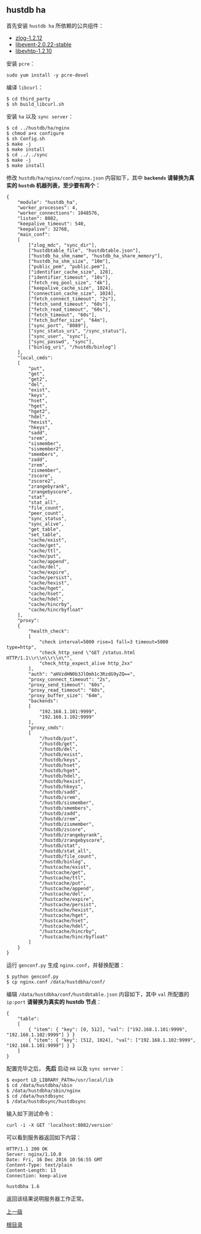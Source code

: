 hustdb ha
--

首先安装 `hustdb ha` 所依赖的公共组件：  

* [zlog-1.2.12](https://github.com/HardySimpson/zlog/releases)
* [libevent-2.0.22-stable](https://github.com/libevent/libevent/releases/download/release-2.0.22-stable/libevent-2.0.22-stable.tar.gz)
* [libevhtp-1.2.10](https://github.com/ellzey/libevhtp/releases)

安装 `pcre`：

    sudo yum install -y pcre-devel

编译 `libcurl`：

    $ cd third_party
    $ sh build_libcurl.sh

安装 `ha` 以及 `sync server`：

    $ cd ../hustdb/ha/nginx
    $ chmod a+x configure
    $ sh Config.sh
    $ make -j
    $ make install
    $ cd ../../sync
    $ make -j
    $ make install

修改 `hustdb/ha/nginx/conf/nginx.json` 内容如下，其中 **`backends` 请替换为真实的 `hustdb` 机器列表，至少要有两个：**

    {
        "module": "hustdb_ha",
        "worker_processes": 4,
        "worker_connections": 1048576,
        "listen": 8082,
        "keepalive_timeout": 540,
        "keepalive": 32768,
        "main_conf":
        [
            ["zlog_mdc", "sync_dir"],
            ["hustdbtable_file", "hustdbtable.json"],
            ["hustdb_ha_shm_name", "hustdb_ha_share_memory"],
            ["hustdb_ha_shm_size", "10m"],
            ["public_pem", "public.pem"],
            ["identifier_cache_size", 128],
            ["identifier_timeout", "10s"],
            ["fetch_req_pool_size", "4k"],
            ["keepalive_cache_size", 1024],
            ["connection_cache_size", 1024],
            ["fetch_connect_timeout", "2s"],
            ["fetch_send_timeout", "60s"],
            ["fetch_read_timeout", "60s"],
            ["fetch_timeout", "60s"],
            ["fetch_buffer_size", "64m"],
            ["sync_port", "8089"],
            ["sync_status_uri", "/sync_status"],
            ["sync_user", "sync"],
            ["sync_passwd", "sync"],
            ["binlog_uri", "/hustdb/binlog"]
        ],
        "local_cmds": 
        [
            "put",
            "get",
            "get2",
            "del",
            "exist",
            "keys",
            "hset",
            "hget",
            "hget2",
            "hdel",
            "hexist",
            "hkeys",
            "sadd",
            "srem",
            "sismember",
            "sismember2",
            "smembers",
            "zadd",
            "zrem",
            "zismember",
            "zscore",
            "zscore2",
            "zrangebyrank",
            "zrangebyscore",
            "stat",
            "stat_all",
            "file_count",
            "peer_count",
            "sync_status",
            "sync_alive",
            "get_table",
            "set_table",
            "cache/exist",
            "cache/get",
            "cache/ttl",
            "cache/put",
            "cache/append",
            "cache/del",
            "cache/expire",
            "cache/persist",
            "cache/hexist",
            "cache/hget",
            "cache/hset",
            "cache/hdel", 
            "cache/hincrby",
            "cache/hincrbyfloat"
        ],
        "proxy":
        {
            "health_check": 
            [
                "check interval=5000 rise=1 fall=3 timeout=5000 type=http",
                "check_http_send \"GET /status.html HTTP/1.1\\r\\n\\r\\n\"",
                "check_http_expect_alive http_2xx"
            ],
            "auth": "aHVzdHN0b3JlOmh1c3RzdG9yZQ==",
            "proxy_connect_timeout": "2s",
            "proxy_send_timeout": "60s",
            "proxy_read_timeout": "60s",
            "proxy_buffer_size": "64m",
            "backends": 
            [
                "192.168.1.101:9999", 
                "192.168.1.102:9999"
            ],
            "proxy_cmds":
            [
                "/hustdb/put",
                "/hustdb/get", 
                "/hustdb/del", 
                "/hustdb/exist",
                "/hustdb/keys", 
                "/hustdb/hset", 
                "/hustdb/hget", 
                "/hustdb/hdel", 
                "/hustdb/hexist", 
                "/hustdb/hkeys",
                "/hustdb/sadd", 
                "/hustdb/srem", 
                "/hustdb/sismember", 
                "/hustdb/smembers",
                "/hustdb/zadd",
                "/hustdb/zrem",
                "/hustdb/zismember",
                "/hustdb/zscore",
                "/hustdb/zrangebyrank",
                "/hustdb/zrangebyscore",
                "/hustdb/stat",
                "/hustdb/stat_all",
                "/hustdb/file_count",
                "/hustdb/binlog",
                "/hustcache/exist",
                "/hustcache/get",
                "/hustcache/ttl",
                "/hustcache/put",
                "/hustcache/append",
                "/hustcache/del",
                "/hustcache/expire",
                "/hustcache/persist",
                "/hustcache/hexist",
                "/hustcache/hget",
                "/hustcache/hset",
                "/hustcache/hdel", 
                "/hustcache/hincrby",
                "/hustcache/hincrbyfloat"
            ]
        }
    }

运行 `genconf.py` 生成 `nginx.conf`，并替换配置：

    $ python genconf.py
    $ cp nginx.conf /data/hustdbha/conf/

编辑 `/data/hustdbha/conf/hustdbtable.json` 内容如下，其中 `val` 所配置的 `ip:port` **请替换为真实的 hustdb 节点**：

    {
        "table":
        [
            { "item": { "key": [0, 512], "val": ["192.168.1.101:9999", "192.168.1.102:9999"] } }
            { "item": { "key": [512, 1024], "val": ["192.168.1.102:9999", "192.168.1.101:9999"] } }
        ]
    }

配置完毕之后， **先后** 启动 `HA` 以及 `sync server`：

    $ export LD_LIBRARY_PATH=/usr/local/lib
    $ cd /data/hustdbha/sbin
    $ /data/hustdbha/sbin/nginx
    $ cd /data/hustdbsync
    $ /data/hustdbsync/hustdbsync

输入如下测试命令：

    curl -i -X GET 'localhost:8082/version'

可以看到服务器返回如下内容：

    HTTP/1.1 200 OK
    Server: nginx/1.10.0
    Date: Fri, 16 Dec 2016 10:56:55 GMT
    Content-Type: text/plain
    Content-Length: 13
    Connection: keep-alive

    hustdbha 1.6

返回该结果说明服务器工作正常。

[上一级](index.md)

[根目录](../index.md)